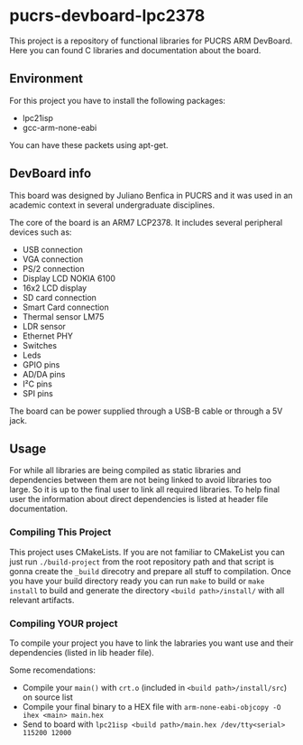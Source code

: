 # pucrs-devboard-lpc2378

This project is a repository of functional libraries for PUCRS ARM DevBoard.
Here you can found C libraries and documentation about the board.

## Environment

For this project you have to install the following packages:
 - lpc21isp
 - gcc-arm-none-eabi

You can have these packets using apt-get.

## DevBoard info

This board was designed by Juliano Benfica in PUCRS and it was used in an academic context in
several undergraduate disciplines.

The core of the board is an ARM7 LCP2378.
It includes several peripheral devices such as:
 - USB connection
 - VGA connection
 - PS/2 connection
 - Display LCD NOKIA 6100
 - 16x2 LCD display
 - SD card connection
 - Smart Card connection
 - Thermal sensor LM75
 - LDR sensor
 - Ethernet PHY
 - Switches
 - Leds
 - GPIO pins
 - AD/DA pins
 - I²C pins
 - SPI pins

The board can be power supplied through a USB-B cable or through a 5V jack.

## Usage

For while all libraries are being compiled as static libraries and dependencies between them are not
being linked to avoid libraries too large.
So it is up to the final user to link all required libraries.
To help final user the information about direct dependencies is listed at header file documentation.

### Compiling This Project
This project uses CMakeLists.
If you are not familiar to CMakeList you can just run ```./build-project``` from the root repository
path and that script is gonna create the ```_build``` direcotry and prepare all stuff to
compilation.
Once you have your build directory ready you can run ```make``` to build or ```make install``` to
build and generate the directory ```<build path>/install/``` with all relevant artifacts.

### Compiling YOUR project
To compile your project you have to link the labraries you want use and their dependencies (listed
in lib header file).

Some recomendations:
 - Compile your ```main()``` with ```crt.o``` (included in ```<build path>/install/src```) on source
list
 - Compile your final binary to a HEX file with ```arm-none-eabi-objcopy -O ihex <main> main.hex```
 - Send to board with ```lpc21isp <build path>/main.hex /dev/tty<serial> 115200 12000```
